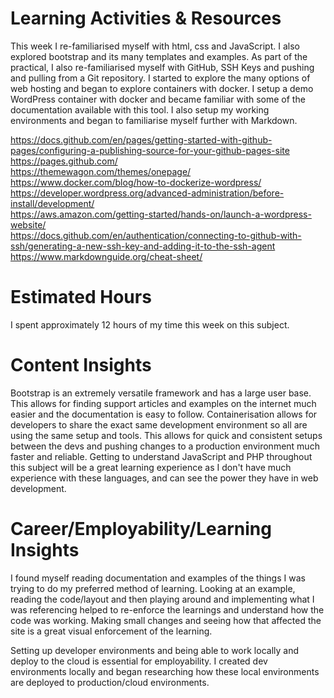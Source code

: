 # Learning Activities & Resources
This week I re-familiarised myself with html, css and JavaScript. I also explored bootstrap and its many templates and examples. As part of the practical, I also re-familiarised myself with GitHub, SSH Keys and pushing and pulling from a Git repository. I started to explore the many options of web hosting and began to explore containers with docker. I setup a demo WordPress container with docker and became familiar with some of the documentation available with this tool. I also setup my working environments and began to familiarise myself further with Markdown.

https://docs.github.com/en/pages/getting-started-with-github-pages/configuring-a-publishing-source-for-your-github-pages-site \
https://pages.github.com/ \
https://themewagon.com/themes/onepage/ \
https://www.docker.com/blog/how-to-dockerize-wordpress/ \
https://developer.wordpress.org/advanced-administration/before-install/development/ \
https://aws.amazon.com/getting-started/hands-on/launch-a-wordpress-website/ \
https://docs.github.com/en/authentication/connecting-to-github-with-ssh/generating-a-new-ssh-key-and-adding-it-to-the-ssh-agent \
https://www.markdownguide.org/cheat-sheet/

# Estimated Hours
I spent approximately 12 hours of my time this week on this subject.

# Content Insights
Bootstrap is an extremely versatile framework and has a large user base. This allows for finding support articles and examples on the internet much easier and the documentation is easy to follow. Containerisation allows for developers to share the exact same development environment so all are using the same setup and tools. This allows for quick and consistent setups between the devs and pushing changes to a production environment much faster and reliable. Getting to understand JavaScript and PHP throughout this subject will be a great learning experience as I don't have much experience with these languages, and can see the power they have in web development. 

# Career/Employability/Learning Insights
I found myself reading documentation and examples of the things I was trying to do my preferred method of learning. Looking at an example, reading the code/layout and then playing around and implementing what I was referencing helped to re-enforce the learnings and understand how the code was working. Making small changes and seeing how that affected the site is a great visual enforcement of the learning. 

Setting up developer environments and being able to work locally and deploy to the cloud is essential for employability. I created dev environments locally and began researching how these local environments are deployed to production/cloud environments. 